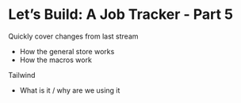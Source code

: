 Let’s Build: A Job Tracker - Part 5
===================================

Quickly cover changes from last stream

- How the general store works
- How the macros work

Tailwind

- What is it / why are we using it


